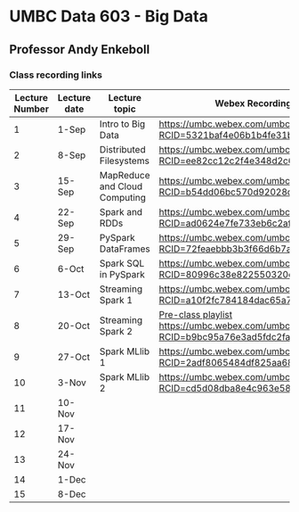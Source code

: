 # UMBC Data 603 - Big Data
## Professor Andy Enkeboll

### Class recording links
|Lecture Number|Lecture date|Lecture topic                |Webex Recording Link                                                     |
|--------------|------------|-----------------------------|-------------------------------------------------------------------------|
|1             |1-Sep       |Intro to Big Data            |https://umbc.webex.com/umbc/ldr.php?RCID=5321baf4e06b1b4fe31b0e11097a14e6|
|2             |8-Sep       |Distributed Filesystems      |https://umbc.webex.com/umbc/ldr.php?RCID=ee82cc12c2f4e348d2c621ae35afe1da|
|3             |15-Sep      |MapReduce and Cloud Computing|https://umbc.webex.com/umbc/ldr.php?RCID=b54dd06bc570d92028c5f7358b6d391c|
|4             |22-Sep      |Spark and RDDs               |https://umbc.webex.com/umbc/ldr.php?RCID=ad0624e7fe733eb6c2af76516b43e4d3|
|5             |29-Sep      |PySpark DataFrames           |https://umbc.webex.com/umbc/ldr.php?RCID=72feaebbb3b3f66d6b7ac71867eb6cde|
|6             |6-Oct       |Spark SQL in PySpark         |https://umbc.webex.com/umbc/ldr.php?RCID=80996c38e822550320cb871891445896|
|7             |13-Oct      |Streaming Spark 1            |https://umbc.webex.com/umbc/ldr.php?RCID=a10f2fc784184dac65a7aeed916118da|
|8             |20-Oct      |Streaming Spark 2            |[Pre-class playlist](https://www.youtube.com/playlist?list=PLa7VYi0yPIH0KbnJQcMv5N9iW8HkZHztH)<br /> https://umbc.webex.com/umbc/ldr.php?RCID=b9bc95a76e3ad5fdc2fa4325d660c52b|
|9             |27-Oct      |Spark MLlib 1                |https://umbc.webex.com/umbc/ldr.php?RCID=2adf8065484df825aa6821587d0314d5|
|10            |3-Nov       |Spark MLlib 2                |https://umbc.webex.com/umbc/ldr.php?RCID=cd5d08dba8e4c963e58d4b774609fe9f|
|11            |10-Nov      |                             |                                                                         |
|12            |17-Nov      |                             |                                                                         |
|13            |24-Nov      |                             |                                                                         |
|14            |1-Dec       |                             |                                                                         |
|15            |8-Dec       |                             |           
